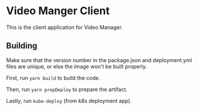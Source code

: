 # Video Manger Client

This is the client application for Video Manager.

## Building

Make sure that the version number in the package.json and deployment.yml files are unique, or else the image won't be built properly.

First, run `yarn build` to build the code.

Then, run `yarn prepDeploy` to prepare the artifact.

Lastly, run `kube-deploy` (from k8s deployment app).